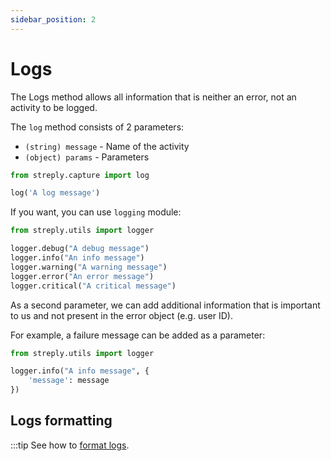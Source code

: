 ```yaml
---
sidebar_position: 2
---
```


# Logs

The Logs method allows all information that is neither an error, not an activity to be logged.

The `log` method consists of 2 parameters:

- `(string) message` - Name of the activity
- `(object) params` - Parameters

```python
from streply.capture import log

log('A log message')
```

If you want, you can use `logging` module:

```python
from streply.utils import logger

logger.debug("A debug message")
logger.info("An info message")
logger.warning("A warning message")
logger.error("An error message")
logger.critical("A critical message")
```

As a second parameter, we can add additional information that is important to us and not present in the error object (e.g. user ID).

For example, a failure message can be added as a parameter:

```python {4}
from streply.utils import logger

logger.info("A info message", {
    'message': message
})
```

## Logs formatting

:::tip See how to [format logs](/logs-formatting). 